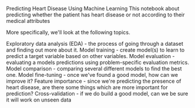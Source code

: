 Predicting Heart Disease Using Machine Learning
This notebook about predicting whether the patient has heart disease or not according to their medical attributes

More specifically, we'll look at the following topics.

Exploratory data analysis (EDA) - the process of going through a dataset and finding out more about it.
Model training - create model(s) to learn to predict a target variable based on other variables.
Model evaluation - evaluating a models predictions using problem-specific evaluation metrics.
Model comparison - comparing several different models to find the best one.
Model fine-tuning - once we've found a good model, how can we improve it?
Feature importance - since we're predicting the presence of heart disease, are there some things which are more important for prediction?
Cross-validation - if we do build a good model, can we be sure it will work on unseen data
